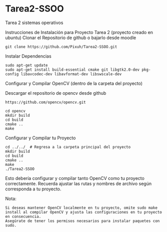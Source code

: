 # Tarea2-SSOO
Tarea 2 sistemas operativos

Instrucciones de Instalación para Proyecto Tarea 2 (proyecto creado en ubuntu)
Clonar el Repositorio de github o bajarlo desde moodle
```
git clone https://github.com/Pixuh/Tarea2-SSOO.git 
```
Instalar Dependencias
```
sudo apt-get update
sudo apt-get install build-essential cmake git libgtk2.0-dev pkg-config libavcodec-dev libavformat-dev libswscale-dev
```
Configurar y Compilar OpenCV (dentro de la carpeta del proyecto)

Descargar el repositorio de opencv desde github

```
https://github.com/opencv/opencv.git
```
```
cd opencv
mkdir build
cd build
cmake ..
make
```

Configurar y Compilar tu Proyecto

```
cd ../../  # Regresa a la carpeta principal del proyecto
mkdir build
cd build
cmake ..
make
./Tarea2-SSOO
```
Esto debería configurar y compilar tanto OpenCV como tu proyecto correctamente. Recuerda ajustar las rutas y nombres de archivo según corresponda a tu proyecto.

Nota:

    Si deseas mantener OpenCV localmente en tu proyecto, omite sudo make install al compilar OpenCV y ajusta las configuraciones en tu proyecto en consecuencia.
    Asegúrate de tener los permisos necesarios para instalar paquetes con sudo.
